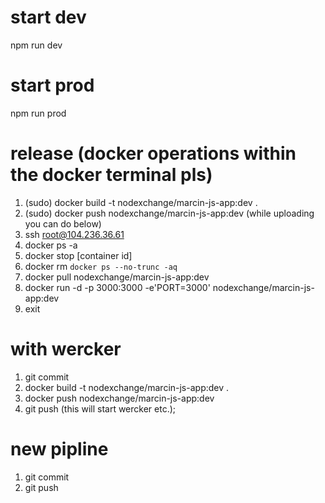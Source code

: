 # start dev 
npm run dev

# start prod
npm run prod

# release (docker operations within the docker terminal pls)

1. (sudo) docker build -t nodexchange/marcin-js-app:dev .
2. (sudo) docker push nodexchange/marcin-js-app:dev
(while uploading you can do below)
3. ssh root@104.236.36.61
4. docker ps -a
5. docker stop [container id]
6. docker rm `docker ps --no-trunc -aq`
7. docker pull nodexchange/marcin-js-app:dev
8. docker run -d -p 3000:3000 -e'PORT=3000' nodexchange/marcin-js-app:dev
9. exit

# with wercker
1. git commit
2. docker build -t nodexchange/marcin-js-app:dev .
3. docker push nodexchange/marcin-js-app:dev
4. git push (this will start wercker etc.);

# new pipline
1. git commit 
2. git push